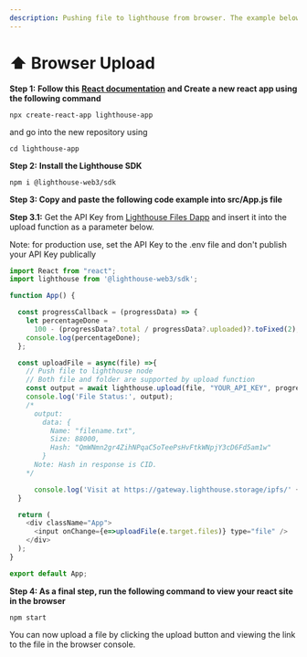 ```yaml
---
description: Pushing file to lighthouse from browser. The example below uses ReactJS
---
```


# ⬆ Browser Upload

**Step 1:** **Follow this** [**React documentation**](https://reactjs.org/docs/create-a-new-react-app.html) **and Create a new react app using the following command**&#x20;

```
npx create-react-app lighthouse-app
```

and go into the new repository using

```
cd lighthouse-app
```

**Step 2:** **Install the Lighthouse SDK**

```
npm i @lighthouse-web3/sdk
```

**Step 3: Copy and paste the following code example into src/App.js file**

**Step 3.1:** Get the API Key from [Lighthouse Files Dapp](https://files.lighthouse.storage/) and insert it into the upload function as a parameter below.

Note: for production use, set the API Key to the .env file and don't publish your API Key publically

```javascript
import React from "react";
import lighthouse from '@lighthouse-web3/sdk';

function App() {

  const progressCallback = (progressData) => {
    let percentageDone =
      100 - (progressData?.total / progressData?.uploaded)?.toFixed(2);
    console.log(percentageDone);
  };

  const uploadFile = async(file) =>{
    // Push file to lighthouse node
    // Both file and folder are supported by upload function
    const output = await lighthouse.upload(file, "YOUR_API_KEY", progressCallback);
    console.log('File Status:', output);
    /*
      output:
        data: {
          Name: "filename.txt",
          Size: 88000,
          Hash: "QmWNmn2gr4ZihNPqaC5oTeePsHvFtkWNpjY3cD6Fd5am1w"
        }
      Note: Hash in response is CID.
    */

      console.log('Visit at https://gateway.lighthouse.storage/ipfs/' + output.data.Hash);
  }

  return (
    <div className="App">
      <input onChange={e=>uploadFile(e.target.files)} type="file" />
    </div>
  );
}

export default App;
```

**Step 4: As a final step, run the following command to view your react site in the browser**

```
npm start
```

You can now upload a file by clicking the upload button and viewing the link to the file in the browser console.
